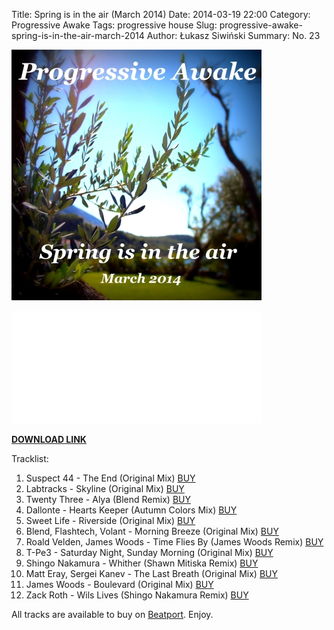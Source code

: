 Title: Spring is in the air (March 2014)
Date: 2014-03-19 22:00
Category: Progressive Awake
Tags: progressive house
Slug: progressive-awake-spring-is-in-the-air-march-2014
Author: Łukasz Siwiński
Summary: No. 23

![Progressive Awake - Spring is in the air (March 2014)](./images/progressive-awake-spring-is-in-the-air-march-2014.jpg)

<iframe width="400" height="180" src="//www.mixcloud.com/widget/iframe/?feed=http%3A%2F%2Fwww.mixcloud.com%2Fprogressiveawake%2Fprogressive-awake-spring-is-in-the-air-march-2014%2F&amp;embed_uuid=20df7860-9784-4842-8f77-cd3bf5382049&amp;replace=0&amp;hide_cover=1&amp;hide_artwork=1&amp;stylecolor=0026ff&amp;embed_type=widget_standard&amp;hide_tracklist=1" frameborder="0"></iframe>
  
__[DOWNLOAD LINK](https://drive.google.com/open?id=0B_4_ynm06YZINzAwSTFZNlJIcVk "Spring is in the air (March 2014)")__

Tracklist:

1. Suspect 44 - The End (Original Mix) [BUY](http://www.beatport.com/track/the-end-original-mix/4752993)
2. Labtracks - Skyline (Original Mix) [BUY](http://www.beatport.com/release/skyline/1080206)
3. Twenty Three - Alya (Blend Remix) [BUY](http://www.beatport.com/track/alya-blend-remix/4990147)
4. Dallonte - Hearts Keeper (Autumn Colors Mix) [BUY](http://www.beatport.com/release/hearts-keeper/1135586)
5. Sweet Life - Riverside (Original Mix) [BUY](http://www.beatport.com/track/riverside-original-mix/1810919)
6. Blend, Flashtech, Volant - Morning Breeze (Original Mix) [BUY](http://www.beatport.com/track/morning-breeze-original-mix/5191278)
7. Roald Velden, James Woods - Time Flies By (James Woods Remix) [BUY](http://www.beatport.com/track/time-flies-by-james-woods-remix/4302052)
8. T-Pe3 - Saturday Night, Sunday Morning (Original Mix) [BUY](http://www.beatport.com/track/saturday-night-sunday-morning-original-mix/2031413)
9. Shingo Nakamura - Whither (Shawn Mitiska Remix) [BUY](http://www.beatport.com/track/whither-shawn-mitiska-remix/3943236)
10. Matt Eray, Sergei Kanev - The Last Breath (Original Mix) [BUY](http://www.beatport.com/track/the-last-breath-original-mix/5025705)
11. James Woods - Boulevard (Original Mix) [BUY](http://www.beatport.com/release/boulevard/1221988)
12. Zack Roth - Wils Lives (Shingo Nakamura Remix) [BUY](http://www.beatport.com/track/wils-lives-shingo-nakamura-remix/4989281)

All tracks are available to buy on <a href="http://beatport.com/">Beatport</a>.
Enjoy.
